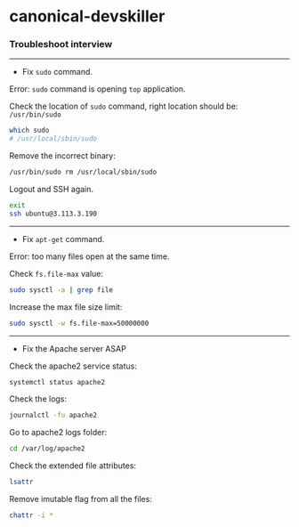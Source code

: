 # canonical-devskiller

### Troubleshoot interview

---

- Fix `sudo` command.

Error: `sudo` command is opening `top` application.

Check the location of `sudo` command, right location should be: `/usr/bin/sudo`
```bash
which sudo
# /usr/local/sbin/sudo
```

Remove the incorrect binary:
```bash
/usr/bin/sudo rm /usr/local/sbin/sudo
```

Logout and SSH again.
```bash
exit
ssh ubuntu@3.113.3.190
```

---


- Fix `apt-get` command.

Error: too many files open at the same time.

Check `fs.file-max` value:
```bash
sudo sysctl -a | grep file
```

Increase the max file size limit:
```bash
sudo sysctl -w fs.file-max=50000000
```

---

- Fix the Apache server ASAP

Check the apache2 service status:
```bash
systemctl status apache2
```

Check the logs:
```bash
journalctl -fu apache2
```

Go to apache2 logs folder:
```bash
cd /var/log/apache2
```

Check the extended file attributes:
```bash
lsattr
```

Remove imutable flag from all the files:
```bash
chattr -i *
```

